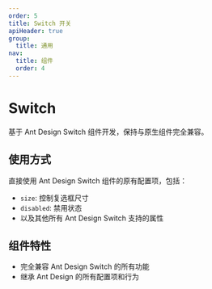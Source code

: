 ```yaml
---
order: 5
title: Switch 开关
apiHeader: true
group:
  title: 通用
nav:
  title: 组件
  order: 4
---
```


# Switch

基于 Ant Design Switch 组件开发，保持与原生组件完全兼容。

## 使用方式

直接使用 Ant Design Switch 组件的原有配置项，包括：

- `size`: 控制复选框尺寸
- `disabled`: 禁用状态
- 以及其他所有 Ant Design Switch 支持的属性

## 组件特性

- 完全兼容 Ant Design Switch 的所有功能
- 继承 Ant Design 的所有配置项和行为

<code src="./example/demo1.tsx"></code>
